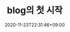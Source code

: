 ---
title: "blog의 첫 시작"
date: 2020-11-23T22:31:46+09:00
draft: false
description: "Hello!"
tags: [about]
categories: [about]
---